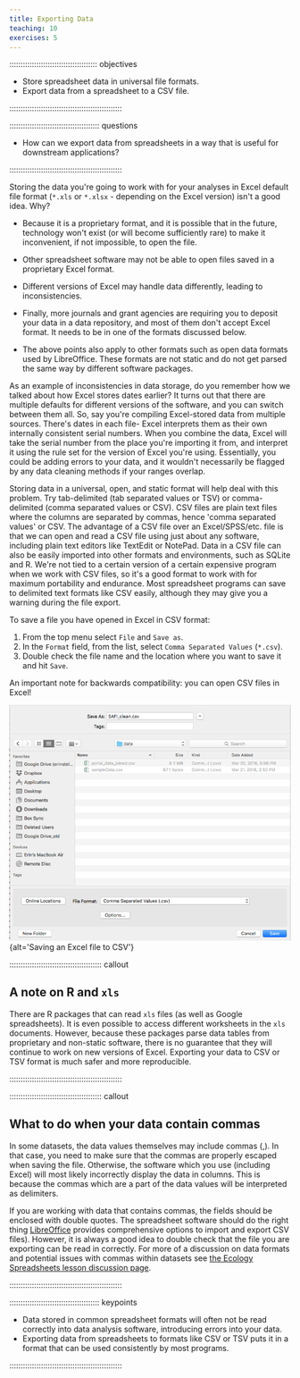 ```yaml
---
title: Exporting Data
teaching: 10
exercises: 5
---
```


::::::::::::::::::::::::::::::::::::::: objectives

- Store spreadsheet data in universal file formats.
- Export data from a spreadsheet to a CSV file.

::::::::::::::::::::::::::::::::::::::::::::::::::

:::::::::::::::::::::::::::::::::::::::: questions

- How can we export data from spreadsheets in a way that is useful for downstream applications?

::::::::::::::::::::::::::::::::::::::::::::::::::

Storing the data you're going to work with for your analyses in Excel
default file format (`*.xls` or `*.xlsx` - depending on the Excel
version) isn't a good idea. Why?

- Because it is a proprietary format, and it is possible that in
  the future, technology won't exist (or will become sufficiently
  rare) to make it inconvenient, if not impossible, to open the file.

- Other spreadsheet software may not be able to open files
  saved in a proprietary Excel format.

- Different versions of Excel may handle data
  differently, leading to inconsistencies.

- Finally, more journals and grant agencies are requiring you
  to deposit your data in a data repository, and most of them don't
  accept Excel format. It needs to be in one of the formats
  discussed below.

- The above points also apply to other formats such as open data formats used by LibreOffice. These formats are not static and do not get parsed the same way by different software packages.

As an example of inconsistencies in data storage, do you remember how we talked about how Excel stores dates earlier? It turns out that
there are multiple defaults for different versions of the software, and you can switch between them all. So, say you're
compiling Excel-stored data from multiple sources. There's dates in each file- Excel interprets them as their own internally consistent
serial numbers. When you combine the data, Excel will take the serial number from the place you're importing it from, and interpret it
using the rule set for the version of Excel you're using. Essentially, you could be adding errors to your data, and it wouldn't
necessarily be flagged by any data cleaning methods if your ranges overlap.

Storing data in a universal, open, and static format will help deal with this problem. Try tab-delimited (tab separated values
or TSV) or comma-delimited (comma separated values or CSV). CSV files are plain text files where the columns are separated by commas,
hence 'comma separated values' or CSV. The advantage of a CSV file over an Excel/SPSS/etc. file is that we can open and read a CSV file
using just about any software, including plain text editors like TextEdit or NotePad.
Data in a CSV file can also be easily imported into other formats and
environments, such as SQLite and R. We're not tied to a certain version of a certain expensive program when we work with CSV files, so
it's a
good format to work with for maximum portability and endurance. Most spreadsheet programs can save to delimited text formats like CSV
easily, although they may give you a warning during the file export.

To save a file you have opened in Excel in CSV format:

1. From the top menu select `File` and `Save as`.
2. In the `Format` field, from the list, select `Comma Separated Values` (`*.csv`).
3. Double check the file name and the location where you want to save it and hit `Save`.

An important note for backwards compatibility: you can open CSV files in Excel!

![](fig/excel-to-csv.png){alt='Saving an Excel file to CSV'}

:::::::::::::::::::::::::::::::::::::::::  callout

## A note on R and `xls`

There are R packages that can read `xls` files (as well as
Google spreadsheets). It is even possible to access different
worksheets in the `xls` documents. However, because these
packages parse data tables from proprietary and non-static
software, there is no guarantee that they will continue to
work on new versions of Excel. Exporting your data to CSV or TSV
format is much safer and more reproducible.


::::::::::::::::::::::::::::::::::::::::::::::::::

:::::::::::::::::::::::::::::::::::::::::  callout

## What to do when your data contain commas

In some datasets, the data values themselves may include commas (,). In that
case, you need to make sure that the commas are properly escaped when saving
the file. Otherwise, the software which you use (including Excel) will most
likely incorrectly display the data in columns. This is because the commas
which are a part of the data values will be interpreted as delimiters.

If you are working with data that contains commas, the fields should be
enclosed with double quotes. The spreadsheet software should do the right
thing [LibreOffice](https://www.libreoffice.org/download/download/) provides
comprehensive options to import and export CSV files). However, it is always a
good idea to double check that the file you are exporting can be read in
correctly. For more of a discussion on data formats and potential issues with
commas within datasets see [the Ecology Spreadsheets lesson discussion
page](https://www.datacarpentry.org/spreadsheet-ecology-lesson/discuss).


::::::::::::::::::::::::::::::::::::::::::::::::::



:::::::::::::::::::::::::::::::::::::::: keypoints

- Data stored in common spreadsheet formats will often not be read correctly into data analysis software, introducing errors into your data.
- Exporting data from spreadsheets to formats like CSV or TSV puts it in a format that can be used consistently by most programs.

::::::::::::::::::::::::::::::::::::::::::::::::::


